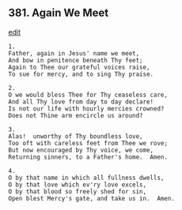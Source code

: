 
## 381.  Again We Meet
[edit](https://docs.google.com/document/d/1WS9TdmMiY_ZzEpu9EiIvEAP5Qc8cTDgE/edit?mode=html)



    1.
    Father, again in Jesus' name we meet,
    And bow in penitence beneath Thy feet;
    Again to Thee our grateful voices raise,
    To sue for mercy, and to sing Thy praise.

    2.
    O we would bless Thee for Thy ceaseless care,
    And all Thy love from day to day declare!
    Is not our life with hourly mercies crowned?  
    Does not Thine arm encircle us around?

    3.
    Alas!  unworthy of Thy boundless love,
    Too oft with careless feet from Thee we rove;
    But now encouraged by Thy voice, we come,
    Returning sinners, to a Father's home.  Amen.

    4.
    O by that name in which all fullness dwells,
    O by that love which ev'ry love excels,
    O by that blood so freely shed for sin,
    Open blest Mercy's gate, and take us in.  Amen.
